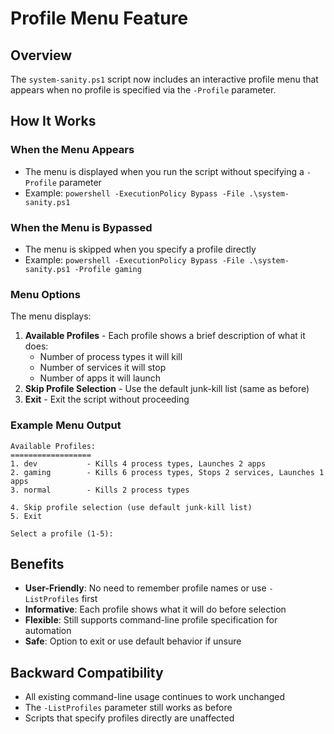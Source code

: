 # Profile Menu Feature

## Overview
The `system-sanity.ps1` script now includes an interactive profile menu that appears when no profile is specified via the `-Profile` parameter.

## How It Works

### When the Menu Appears
- The menu is displayed when you run the script without specifying a `-Profile` parameter
- Example: `powershell -ExecutionPolicy Bypass -File .\system-sanity.ps1`

### When the Menu is Bypassed
- The menu is skipped when you specify a profile directly
- Example: `powershell -ExecutionPolicy Bypass -File .\system-sanity.ps1 -Profile gaming`

### Menu Options
The menu displays:
1. **Available Profiles** - Each profile shows a brief description of what it does:
   - Number of process types it will kill
   - Number of services it will stop
   - Number of apps it will launch
2. **Skip Profile Selection** - Use the default junk-kill list (same as before)
3. **Exit** - Exit the script without proceeding

### Example Menu Output
```
Available Profiles:
==================
1. dev           - Kills 4 process types, Launches 2 apps
2. gaming        - Kills 6 process types, Stops 2 services, Launches 1 apps
3. normal        - Kills 2 process types

4. Skip profile selection (use default junk-kill list)
5. Exit

Select a profile (1-5): 
```

## Benefits
- **User-Friendly**: No need to remember profile names or use `-ListProfiles` first
- **Informative**: Each profile shows what it will do before selection
- **Flexible**: Still supports command-line profile specification for automation
- **Safe**: Option to exit or use default behavior if unsure

## Backward Compatibility
- All existing command-line usage continues to work unchanged
- The `-ListProfiles` parameter still works as before
- Scripts that specify profiles directly are unaffected